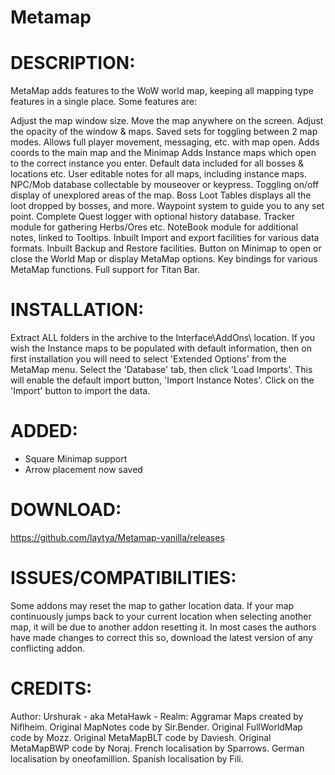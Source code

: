 # Metamap


DESCRIPTION:
============
MetaMap adds features to the WoW world map, keeping all mapping type features in a single place.
Some features are:

Adjust the map window size.
Move the map anywhere on the screen.
Adjust the opacity of the window & maps.
Saved sets for toggling between 2 map modes.
Allows full player movement, messaging, etc. with map open.
Adds coords to the main map and the Minimap
Adds Instance maps which open to the correct instance you enter.
Default data included for all bosses & locations etc.
User editable notes for all maps, including instance maps.
NPC/Mob database collectable by mouseover or keypress.
Toggling on/off display of unexplored areas of the map.
Boss Loot Tables displays all the loot dropped by bosses, and more.
Waypoint system to guide you to any set point.
Complete Quest logger with optional history database.
Tracker module for gathering Herbs/Ores etc.
NoteBook module for additional notes, linked to Tooltips.
Inbuilt Import and export facilities for various data formats.
Inbuilt Backup and Restore facilities.
Button on Minimap to open or close the World Map or display MetaMap options.
Key bindings for various MetaMap functions.
Full support for Titan Bar.

INSTALLATION:
=============
Extract ALL folders in the archive to the Interface\AddOns\ location. If you wish the Instance maps to be populated with default information, then on first installation you will need to select 'Extended Options' from the MetaMap menu. 
Select the 'Database' tab, then click 'Load Imports'. This will enable the default import button, 'Import Instance Notes'. Click on the 'Import' button to import the data. 

ADDED:
======

- Square Minimap support
- Arrow placement now saved


DOWNLOAD:
=========

https://github.com/laytya/Metamap-vanilla/releases

ISSUES/COMPATIBILITIES:
=======================
Some addons may reset the map to gather location data.
If your map continuously jumps back to your current location when selecting another map,
it will be due to another addon resetting it. In most cases the authors have made changes
to correct this so, download the latest version of any conflicting addon.

CREDITS:
========
Author: Urshurak - aka MetaHawk - Realm: Aggramar
Maps created by Niflheim.
Original MapNotes code by Sir.Bender.
Original FullWorldMap code by Mozz.
Original MetaMapBLT code by Daviesh.
Original MetaMapBWP code by Noraj.
French localisation by Sparrows.
German localisation by oneofamillion.
Spanish localisation by Fili.
